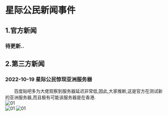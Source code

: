 # 星际公民新闻事件

## 1.官方新闻  
### 待更新..  
## 2.第三方新闻
### 2022-10-19 星际公民惊现亚洲服务器  
&emsp;&emsp;百度贴吧多为大佬观察到服务器延迟非常低,因此,大家推断,这是官方在测试新的亚洲服务器,而且极有可能该服务器是在香港.  
![01](/images/news/2022-10-19_0.png)  
![01](/images/news/2022-10-19_1.png) 
![01](/images/news/2022-10-19_2.png) 